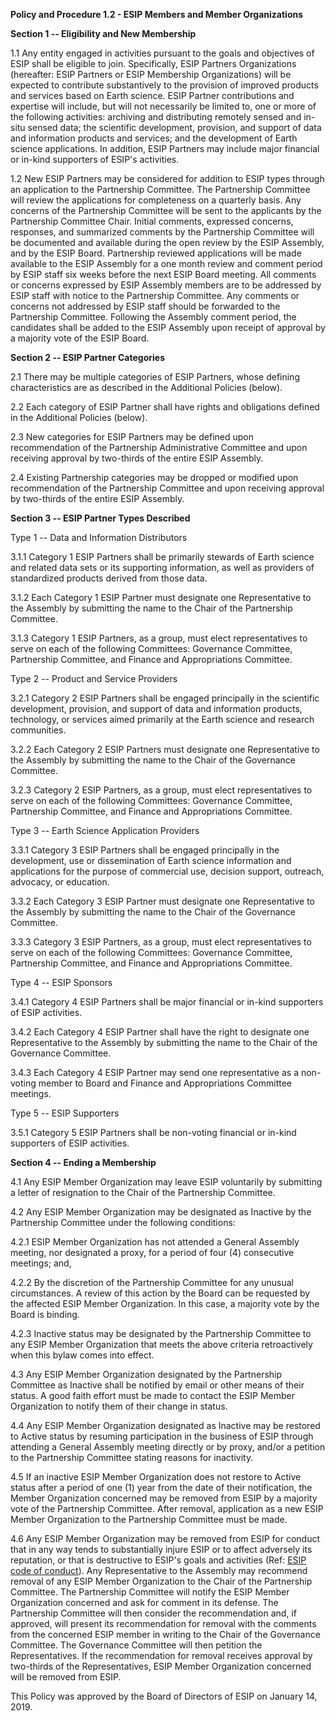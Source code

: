 **Policy and Procedure 1.2 - ESIP Members and Member Organizations**

**Section 1 -- Eligibility and New Membership**

1.1 Any entity engaged in activities pursuant to the goals and
objectives of ESIP shall be eligible to join. Specifically, ESIP
Partners Organizations (hereafter: ESIP Partners or ESIP Membership
Organizations) will be expected to contribute substantively to the
provision of improved products and services based on Earth science.
ESIP Partner contributions and expertise will include, but will not
necessarily be limited to, one or more of the following activities:
archiving and distributing remotely sensed and in-situ sensed data;
the scientific development, provision, and support of data and
information products and services; and the development of Earth
science applications. In addition, ESIP Partners may include major
financial or in-kind supporters of ESIP's activities.

1.2 New ESIP Partners may be considered for addition to ESIP types through
an application to the Partnership Committee. The Partnership Committee will
review the applications for completeness on a quarterly basis. Any concerns
of the Partnership Committee will be sent to the applicants by the Partnership
Committee Chair. Initial comments, expressed concerns, responses, and
summarized comments by the Partnership Committee will be documented and
available during the open review by the ESIP Assembly, and by the ESIP Board.
Partnership reviewed applications will be made available to the ESIP Assembly
for a one month review and comment period by ESIP staff six weeks before
the next ESIP Board meeting. All comments or concerns expressed by ESIP Assembly
members are to be addressed by ESIP staff with notice to the Partnership Committee.
Any comments or concerns not addressed by ESIP staff should be forwarded to the
Partnership Committee. Following the Assembly comment period, the candidates shall
be added to the ESIP Assembly upon receipt of approval by a majority vote of the ESIP Board.

**Section 2 -- ESIP Partner Categories**

2.1 There may be multiple categories of ESIP Partners, whose defining
characteristics are as described in the Additional Policies (below).

2.2 Each category of ESIP Partner shall have rights and obligations
defined in the Additional Policies (below).

2.3 New categories for ESIP Partners may be defined upon
recommendation of the Partnership Administrative Committee and upon
receiving approval by two-thirds of the entire ESIP Assembly.

2.4 Existing Partnership categories may be dropped or modified upon
recommendation of the Partnership Committee and upon receiving
approval by two-thirds of the entire ESIP Assembly.

**Section 3 -- ESIP Partner Types Described**

Type 1 -- Data and Information Distributors

3.1.1 Category 1 ESIP Partners shall be primarily stewards of Earth
science and related data sets or its supporting information, as well as
providers of standardized products derived from those data.

3.1.2 Each Category 1 ESIP Partner must designate one Representative to
the Assembly by submitting the name to the Chair of the Partnership
Committee.

3.1.3 Category 1 ESIP Partners, as a group, must elect representatives
to serve on each of the following Committees: Governance Committee,
Partnership Committee, and Finance and Appropriations Committee.

Type 2 -- Product and Service Providers

3.2.1 Category 2 ESIP Partners shall be engaged principally in the
scientific development, provision, and support of data and information
products, technology, or services aimed primarily at the Earth science
and research communities.

3.2.2 Each Category 2 ESIP Partners must designate one Representative to
the Assembly by submitting the name to the Chair of the Governance
Committee.

3.2.3 Category 2 ESIP Partners, as a group, must elect representatives
to serve on each of the following Committees: Governance Committee,
Partnership Committee, and Finance and Appropriations Committee.

Type 3 -- Earth Science Application Providers

3.3.1 Category 3 ESIP Partners shall be engaged principally in the
development, use or dissemination of Earth science information and
applications for the purpose of commercial use, decision support,
outreach, advocacy, or education.

3.3.2 Each Category 3 ESIP Partner must designate one Representative to
the Assembly by submitting the name to the Chair of the Governance
Committee.

3.3.3 Category 3 ESIP Partners, as a group, must elect representatives
to serve on each of the following Committees: Governance Committee,
Partnership Committee, and Finance and Appropriations Committee.

Type 4 -- ESIP Sponsors

3.4.1 Category 4 ESIP Partners shall be major financial or in-kind
supporters of ESIP activities.

3.4.2 Each Category 4 ESIP Partner shall have the right to designate one
Representative to the Assembly by submitting the name to the Chair of
the Governance Committee.

3.4.3 Each Category 4 ESIP Partner may send one representative as a
non-voting member to Board and Finance and Appropriations Committee
meetings.

Type 5 -- ESIP Supporters

3.5.1 Category 5 ESIP Partners shall be non-voting financial or in-kind
supporters of ESIP activities.

**Section 4 -- Ending a Membership**

4.1 Any ESIP Member Organization may leave ESIP voluntarily by
submitting a letter of resignation to the Chair of the Partnership
Committee.

4.2 Any ESIP Member Organization may be designated as Inactive by the
Partnership Committee under the following conditions:

4.2.1 ESIP Member Organization has not attended a General Assembly
meeting, nor designated a proxy, for a period of four (4) consecutive
meetings; and,

4.2.2 By the discretion of the Partnership Committee for any unusual
circumstances. A review of this action by the Board can be requested by
the affected ESIP Member Organization. In this case, a majority vote by
the Board is binding.

4.2.3 Inactive status may be designated by the Partnership Committee to
any ESIP Member Organization that meets the above criteria retroactively
when this bylaw comes into effect.

4.3 Any ESIP Member Organization designated by the Partnership Committee
as Inactive shall be notified by email or other means of their status. A
good faith effort must be made to contact the ESIP Member Organization
to notify them of their change in status.

4.4 Any ESIP Member Organization designated as Inactive may be restored
to Active status by resuming participation in the business of ESIP
through attending a General Assembly meeting directly or by proxy,
and/or a petition to the Partnership Committee stating reasons for
inactivity.

4.5 If an inactive ESIP Member Organization does not restore to Active
status after a period of one (1) year from the date of their
notification, the Member Organization concerned may be removed from ESIP
by a majority vote of the Partnership Committee. After removal,
application as a new ESIP Member Organization to the Partnership
Committee must be made.

4.6 Any ESIP Member Organization may be removed from ESIP for conduct
that in any way tends to substantially injure ESIP or to affect
adversely its reputation, or that is destructive to ESIP's goals and
activities (Ref: [ESIP code of
conduct](https://github.com/ESIPFed/Governance/blob/master/ESIP%20Policies%20and%20Procedures/2.0%20Ethics%20and%20Conduct/ESIP%20P&P%202.1%20Code%20of%20Conduct.md)).
Any Representative to the Assembly may recommend removal of any ESIP
Member Organization to the Chair of the Partnership Committee. The
Partnership Committee will notify the ESIP Member Organization concerned
and ask for comment in its defense. The Partnership Committee will then
consider the recommendation and, if approved, will present its
recommendation for removal with the comments from the concerned ESIP
member in writing to the Chair of the Governance Committee. The
Governance Committee will then petition the Representatives. If the
recommendation for removal receives approval by two-thirds of the
Representatives, ESIP Member Organization concerned will be removed from
ESIP.

This Policy was approved by the Board of Directors of ESIP on January 14, 2019.
